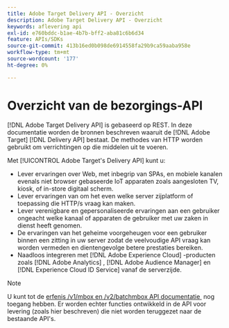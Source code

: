 ```yaml
---
title: Adobe Target Delivery API - Overzicht
description: Adobe Target Delivery API - Overzicht
keywords: aflevering api
exl-id: e760bddc-b1ae-4b7b-bff2-aba81c6b6d34
feature: APIs/SDKs
source-git-commit: 413b16ed0b098de6914558fa29b9ca59aaba958e
workflow-type: tm+mt
source-wordcount: '177'
ht-degree: 0%

---
```


# Overzicht van de bezorgings-API

[!DNL Adobe Target Delivery API] is gebaseerd op REST. In deze documentatie worden de bronnen beschreven waaruit de [!DNL Adobe Target] [!DNL Delivery API] bestaat. De methodes van HTTP worden gebruikt om verrichtingen op die middelen uit te voeren.

Met [!UICONTROL Adobe Target's Delivery API] kunt u:

* Lever ervaringen over Web, met inbegrip van SPAs, en mobiele kanalen evenals niet browser gebaseerde IoT apparaten zoals aangesloten TV, kiosk, of in-store digitaal scherm.
* Lever ervaringen van om het even welke server zijplatform of toepassing die HTTP/s vraag kan maken.
* Lever verenigbare en gepersonaliseerde ervaringen aan een gebruiker ongeacht welke kanaal of apparaten de gebruiker met uw zaken in dienst heeft genomen.
* De ervaringen van het geheime voorgeheugen voor een gebruiker binnen een zitting in uw server zodat de veelvoudige API vraag kan worden vermeden en dientengevolge betere prestaties bereiken.
* Naadloos integreren met [!DNL Adobe Experience Cloud] -producten zoals [!DNL Adobe Analytics] , [!DNL Adobe Audience Manager] en [!DNL Experience Cloud ID Service] vanaf de serverzijde.

>[!NOTE]
>
>U kunt tot de [&#x200B; erfenis /v1/mbox en /v2/batchmbox API documentatie &#x200B;](https://developers.adobetarget.com/api/legacy-api/index.html) nog toegang hebben. Er worden echter functies ontwikkeld in de API voor levering (zoals hier beschreven) die niet worden teruggezet naar de bestaande API&#39;s.
